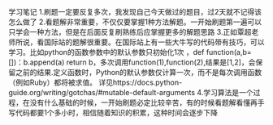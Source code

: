 学习笔记
1.刷题一定要反复多次，我发现自己今天做过的题目，过2天就不记得该怎么做了
2.看题解非常重要，不仅仅要掌握1种方法解题。一开始刷题第一遍可以只学会一种方法，但是在后面反复刷熟练后应掌握更多的解题思路
3.正如覃超老师所说，看国际站的题解很重要。在国际站上有一些大牛写的代码带有技巧，可以学习。比如python的函数参数中的默认参数只初始化1次
，def function(a,b=[])：b.append(a) return b，多次调用function(1),function(2),结果是[1,2]，会保留之前的结果.定义函数时，Python的默认参数仅计算一次，而不是每次调用函数（例如Ruby）都将被求值。 
详见https://docs.python-guide.org/writing/gotchas/#mutable-default-arguments
4.学习算法是一个过程，在没有什么基础的时候，一开始刷题必定比较辛苦，有的时候看题解看懂再手写代码都要1个多小时，相信随着知识的积累，这种时间会逐步下降

